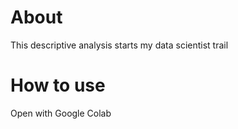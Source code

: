 # About
This descriptive analysis starts my data scientist trail
# How to use
Open with Google Colab
